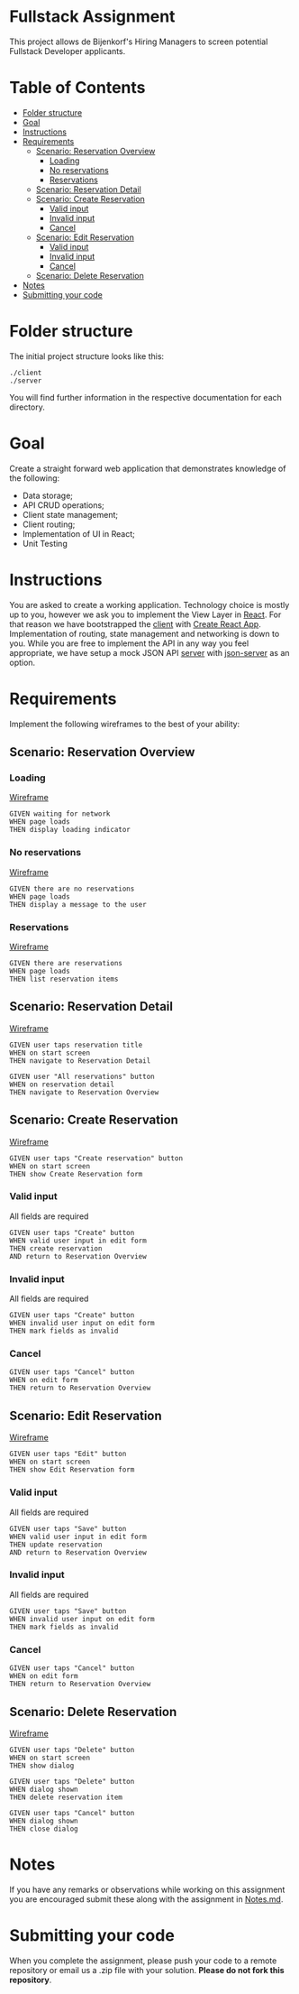 # Fullstack Assignment <!-- omit in toc -->
This project allows de Bijenkorf's Hiring Managers to screen potential Fullstack Developer applicants.

# Table of Contents <!-- omit in toc -->
- [Folder structure](#folder-structure)
- [Goal](#goal)
- [Instructions](#instructions)
- [Requirements](#requirements)
  - [Scenario: Reservation Overview](#scenario-reservation-overview)
    - [Loading](#loading)
    - [No reservations](#no-reservations)
    - [Reservations](#reservations)
  - [Scenario: Reservation Detail](#scenario-reservation-detail)
  - [Scenario: Create Reservation](#scenario-create-reservation)
    - [Valid input](#valid-input)
    - [Invalid input](#invalid-input)
    - [Cancel](#cancel)
  - [Scenario: Edit Reservation](#scenario-edit-reservation)
    - [Valid input](#valid-input-1)
    - [Invalid input](#invalid-input-1)
    - [Cancel](#cancel-1)
  - [Scenario: Delete Reservation](#scenario-delete-reservation)
- [Notes](#notes)
- [Submitting your code](#submitting-your-code)

# Folder structure
The initial project structure looks like this:
```
./client
./server
```

You will find further information in the respective documentation for each directory.

# Goal
Create a straight forward web application that demonstrates knowledge of the following:
- Data storage;
- API CRUD operations;
- Client state management;
- Client routing;
- Implementation of UI in React;
- Unit Testing

# Instructions
You are asked to create a working application. Technology choice is mostly up to you, however we ask you to implement the View Layer in [React](https://reactjs.org/). For that reason we have bootstrapped the [client](./client) with [Create React App](https://create-react-app.dev/). Implementation of routing, state management and networking is down to you. While you are free to implement the API in any way you feel appropriate, we have setup a mock JSON API [server](./server) with [json-server](https://github.com/typicode/json-server) as an option.

# Requirements
Implement the following wireframes to the best of your ability:

## Scenario: Reservation Overview

### Loading
[Wireframe](./wireframes/reservation-overview--loading.drawio)

```
GIVEN waiting for network
WHEN page loads
THEN display loading indicator
```

### No reservations
[Wireframe](./wireframes/reservation-overview--no-reservations.drawio)

```
GIVEN there are no reservations
WHEN page loads
THEN display a message to the user
```

### Reservations
[Wireframe](./wireframes/reservation-overview--reservations.drawio)

```
GIVEN there are reservations
WHEN page loads
THEN list reservation items
```

## Scenario: Reservation Detail
[Wireframe](./wireframes/reservation-detail.drawio)

```
GIVEN user taps reservation title
WHEN on start screen
THEN navigate to Reservation Detail
```

```
GIVEN user "All reservations" button
WHEN on reservation detail
THEN navigate to Reservation Overview
```

## Scenario: Create Reservation
[Wireframe](./wireframes/reservation-create.drawio)

```
GIVEN user taps "Create reservation" button
WHEN on start screen
THEN show Create Reservation form
```

### Valid input
All fields are required

```
GIVEN user taps "Create" button
WHEN valid user input in edit form
THEN create reservation
AND return to Reservation Overview
```

### Invalid input
All fields are required

```
GIVEN user taps "Create" button
WHEN invalid user input on edit form
THEN mark fields as invalid
```

### Cancel
```
GIVEN user taps "Cancel" button
WHEN on edit form
THEN return to Reservation Overview
```

## Scenario: Edit Reservation
[Wireframe](./wireframes/reservation-edit.drawio)

```
GIVEN user taps "Edit" button
WHEN on start screen
THEN show Edit Reservation form
```

### Valid input
All fields are required

```
GIVEN user taps "Save" button
WHEN valid user input in edit form
THEN update reservation
AND return to Reservation Overview
```

### Invalid input
All fields are required

```
GIVEN user taps "Save" button
WHEN invalid user input on edit form
THEN mark fields as invalid
```

### Cancel
```
GIVEN user taps "Cancel" button
WHEN on edit form
THEN return to Reservation Overview
```

## Scenario: Delete Reservation
[Wireframe](./wireframes/reservation-delete.drawio)
```
GIVEN user taps "Delete" button
WHEN on start screen
THEN show dialog
```

```
GIVEN user taps "Delete" button
WHEN dialog shown
THEN delete reservation item
```

```
GIVEN user taps "Cancel" button
WHEN dialog shown
THEN close dialog
```

# Notes
If you have any remarks or observations while working on this assignment you are encouraged submit these along with the assignment in [Notes.md](./Notes.md).

# Submitting your code
When you complete the assignment, please push your code to a remote repository or email us a .zip file with your solution. **Please do not fork this repository**.
